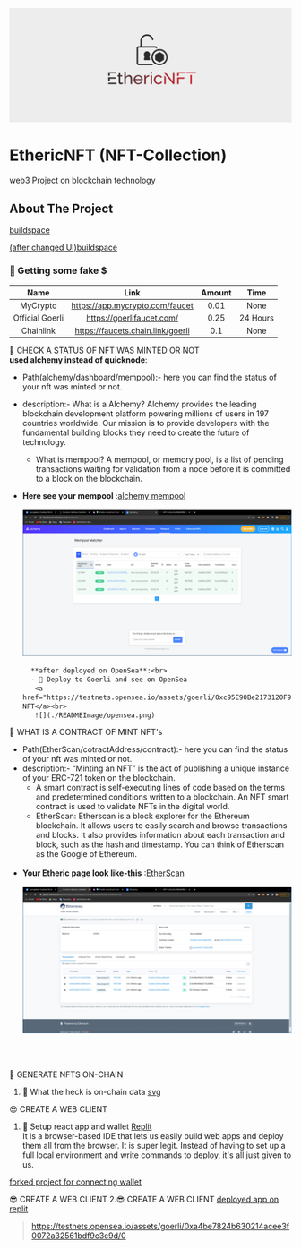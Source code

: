 ![](/Images/EthericNFT.png)
# EthericNFT (NFT-Collection)
web3 Project on blockchain technology 


## About The Project
 <a href="https://buildspace.so/p/mint-nft-collection/lessons/get-local-environment-running" target="_blank">buildspace</a> 
 
  <a href="https://buildspace.so/p/mint-nft-collection/lessons/what-is-onchain-data" target="_blank">(after changed UI)buildspace</a>
  
  
  <h3> 🤑 Getting some fake $ </h3>
  
  
| Name               | Link                                       | Amount    | Time     |
|       :----:       |                   :----:                   |   :----:  |  :----:  |
| MyCrypto           |<a>	https://app.mycrypto.com/faucet </a>    | 	0.01     | None     |
| Official Goerli    | <a>	https://goerlifaucet.com/</a>          | 0.25      | 24 Hours |
| Chainlink          | <a>	https://faucets.chain.link/goerli</a>  |	0.1       |  	None   |


 
 
 
🦊  CHECK A STATUS OF NFT WAS MINTED OR NOT   
 **used alchemy instead of quicknode**:<br>
 - Path(alchemy/dashboard/mempool):- here you can find the status of your nft was minted or not.
 - description:- What is a Alchemy? Alchemy provides the leading blockchain development platform powering millions of users in 197 countries worldwide. Our mission is to provide developers with the fundamental building blocks they need to create the future of technology.  
   - What is mempool? A mempool, or memory pool, is a list of pending transactions waiting for validation from a node before it is committed to a block on the blockchain.<br>
- **Here see your mempool** :<a href="https://dashboard.alchemy.com/mempool">alchemy mempool</a><br><br>
![](./READMEImage/Mempool%20alchemy.png)

        **after deployed on OpenSea**:<br>
        - 🎉 Deploy to Goerli and see on OpenSea
         <a href="https://testnets.opensea.io/assets/goerli/0xc95E90Be2173120F9DF0604Bc24BC79D6B15FC38/0">OpenSea NFT</a><br>
         ![](./READMEImage/opensea.png)

💎 WHAT IS A CONTRACT OF MINT NFT's
- Path(EtherScan/cotractAddress/contract):- here you can find the status of your nft was minted or not.
- description:- “Minting an NFT” is the act of publishing a unique instance of your ERC-721 token on the blockchain.
  - A smart contract is self-executing lines of code based on the terms and predetermined conditions written to a         blockchain. An NFT smart contract is used to validate NFTs in the digital world.    
  - EtherScan: Etherscan is a block explorer for the Ethereum blockchain. It allows users to easily search and browse transactions and blocks. It also provides information about each transaction and block, such as the hash and timestamp. You can think of Etherscan as the Google of Ethereum.<br><br> 
- **Your Etheric page look like-this** :<a href="https://goerli.etherscan.io/address/0xf560454704ddebd3581f76cbbae7049a42917d5b#code">EtherScan</a><br><br>
         ![](./READMEImage/etherscan.png)
<br>
<br>


👑 GENERATE NFTS ON-CHAIN
1. 🎨 What the heck is on-chain data
 <a href="https://developer.mozilla.org/en-US/docs/Web/SVG/Tutorial?utm_source=buildspace.so&utm_medium=buildspace_project">svg</a><br>
 
 
 
 😎 CREATE A WEB CLIENT
 1. 👾 Setup react app and wallet
    <a href="https://replit.com/">Replit</a><br>
    It is a browser-based IDE that lets us easily build web apps and deploy them all from the browser. It is super legit. Instead of having to set up a      full local environment and write commands to deploy, it's all just given to us.


 <a href="https://replit.com/@MitalSapkale/nft-starter-project-forked#src/App.jsx">forked project for connecting wallet</a><br>

 
😎 CREATE A WEB CLIENT
   2.😎 CREATE A WEB CLIENT
 <a href="https://nft-starter-project-forked.mitalsapkale.repl.co/">deployed app on replit</a><br>
 
 
 
 
 > https://testnets.opensea.io/assets/goerli/0xa4be7824b630214acee3f0072a32561bdf9c3c9d/0
 
 
